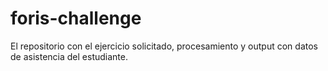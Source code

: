# foris-challenge
El repositorio con el ejercicio solicitado, procesamiento y output con datos de asistencia del estudiante.
